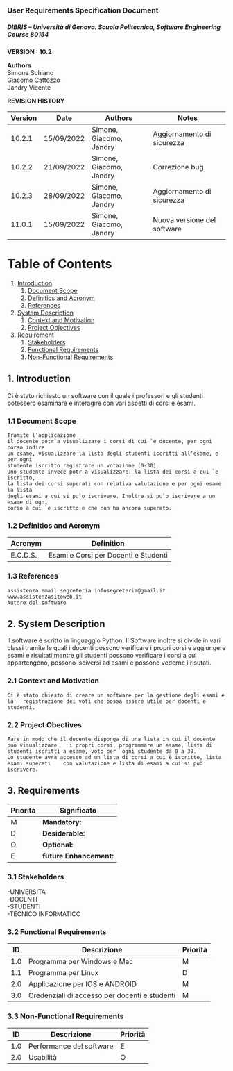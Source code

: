 
### User Requirements Specification Document
##### DIBRIS – Università di Genova. Scuola Politecnica, Software Engineering Course 80154


**VERSION : 10.2**

**Authors**  
Simone Schiano <br>
Giacomo Cattozzo <br>
Jandry Vicente

**REVISION HISTORY**

| Version     | Date       | Authors      | Notes        |
| ----------- | ---------- | -----------  | -----------  |
| 10.2.1 | 15/09/2022  | Simone, Giacomo, Jandry | Aggiornamento di sicurezza  |
| 10.2.2 | 21/09/2022  | Simone, Giacomo, Jandry | Correzione bug |
| 10.2.3 | 28/09/2022  | Simone, Giacomo, Jandry | Aggiornamento di sicurezza  |
| 11.0.1 | 15/09/2022  | Simone, Giacomo, Jandry | Nuova versione del software |

# Table of Contents

1. [Introduction](#p1)
	1. [Document Scope](#sp1.1)
	2. [Definitios and Acronym](#sp1.2) 
	3. [References](#sp1.3)
2. [System Description](#p2)
	1. [Context and Motivation](#sp2.1)
	2. [Project Objectives](#sp2.2)
3. [Requirement](#p3)
 	1. [Stakeholders](#sp3.1)
 	2. [Functional Requirements](#sp3.2)
 	3. [Non-Functional Requirements](#sp3.3)
  
  

<a name="p1"></a>

## 1. Introduction

Ci è stato richiesto un software con il quale i professori e gli studenti potessero esaminare e interagire con vari aspetti di corsi e esami.

<a name="sp1.1"></a>

### 1.1 Document Scope
	Tramite l’applicazione
	il docente potr`a visualizzare i corsi di cui `e docente, per ogni corso indire
	un esame, visualizzare la lista degli studenti iscritti all’esame, e per ogni
	studente iscritto registrare un votazione (0-30).
	Uno studente invece potr`a visualizzare: la lista dei corsi a cui `e iscritto,
	la lista dei corsi superati con relativa valutazione e per ogni esame la lista
	degli esami a cui si pu`o iscrivere. Inoltre si pu`o iscrivere a un esame di ogni
	corso a cui `e iscritto e che non ha ancora superato.


<a name="sp1.2"></a>

### 1.2 Definitios and Acronym


| Acronym				| Definition | 
| ------------------------------------- | ----------- | 
| E.C.D.S.                                  | Esami e Corsi per Docenti e Studenti |

<a name="sp1.3"></a>

### 1.3 References 
	assistenza email segreteria infosegreteria@gmail.it
	www.assistenzasitoweb.it
	Autore del software
	
<a name="p2"></a>

## 2. System Description

<a name="sp2.15"></a>

Il software è scritto in linguaggio Python. Il Software inoltre si divide in vari classi tramite le quali i docenti possono verificare i propri corsi e aggiungere esami e risultati mentre gli studenti possono verificare i corsi a cui appartengono, possono isciversi ad esami e possono vederne i risutati.

### 2.1 Context and Motivation
	Ci è stato chiesto di creare un software per la gestione degli esami e la 	registrazione dei voti che possa essere utile per docenti e studenti.
	
<a name="sp2.2"></a>

### 2.2 Project Obectives 
	Fare in modo che il docente disponga di una lista in cui il docente può visualizzare 	i propri corsi, programmare un esame, lista di studenti iscritti a esame, voto per 	ogni studente da 0 a 30.
	Lo studente avrà accesso ad un lista di corsi a cui è iscritto, lista esami superati 	con valutazione e lista di esami a cui si può iscrivere.
	
	

<a name="p3"></a>

## 3. Requirements
	

| Priorità | Significato | 
| --------------- | ----------- | 
| M | **Mandatory:**   |
| D | **Desiderable:** |
| O | **Optional:**    |
| E | **future Enhancement:** |

<a name="sp3.1"></a>

### 3.1 Stakeholders
-UNIVERSITA' <br>
-DOCENTI <br>
-STUDENTI <br>
-TECNICO INFORMATICO

<a name="sp3.2"></a>
### 3.2 Functional Requirements 

| ID | Descrizione | Priorità |
| --------------- | ----------- | ---------- | 
| 1.0 |  Programma per Windows e Mac |M|
| 1.1 |  Programma per Linux |D|
| 2.0 |  Applicazione per IOS e ANDROID |M|
| 3.0 |  Credenziali di accesso per docenti e studenti |M|



<a name="sp3.3"></a>
### 3.3 Non-Functional Requirements 
 
| ID | Descrizione | Priorità |
| --------------- | ----------- | ---------- | 
| 1.0 | Performance del software |E|
| 2.0 | Usabilità |O|
